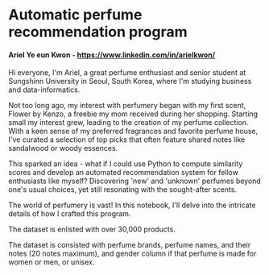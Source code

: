 # Automatic perfume recommendation program


#### Ariel Ye eun Kwon - https://www.linkedin.com/in/arielkwon/

Hi everyone, I'm Ariel, a great perfume enthusiast and senior student at Sungshinn University in Seoul, South Korea, where I'm studying business and data-informatics.

Not too long ago, my interest with perfumery began with my first scent, Flower by Kenzo, a freebie my mom received during her shopping. Starting small my interest grew, leading to the creation of my perfume collection. With a keen sense of my preferred fragrances and favorite perfume house, I've curated a selection of top picks that often feature shared notes like sandalwood or woody essences.

This sparked an idea - what if I could use Python to compute similarity scores and develop an automated recommendation system for fellow enthusiasts like myself? Discovering 'new' and 'unknown' perfumes beyond one's usual choices, yet still resonating with the sought-after scents.

The world of perfumery is vast! In this notebook, I'll delve into the intricate details of how I crafted this program.


The dataset is enlisted with over 30,000 products.

The dataset is consisted with perfume brands, perfume names, and their notes (20 notes maximum), and gender column if that perfume is made for women or men, or unisex. 
